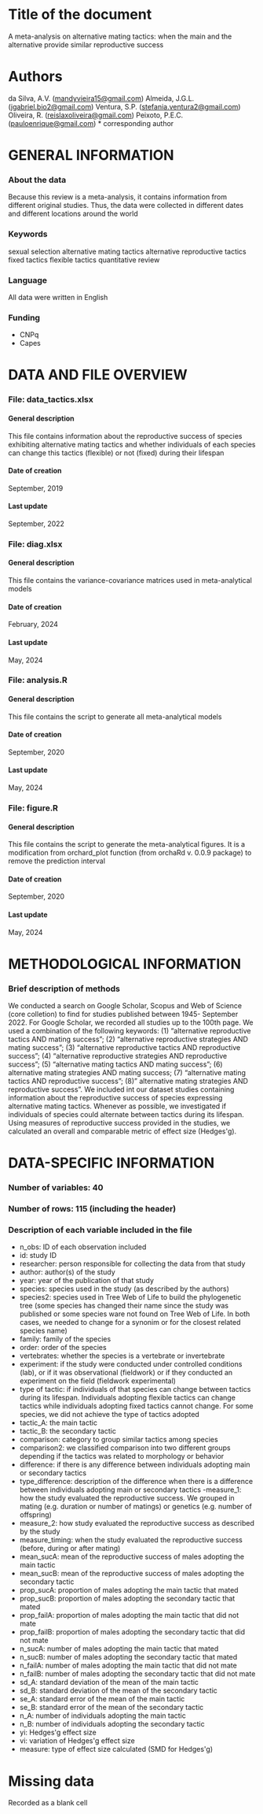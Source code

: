 # Title of the document
A meta-analysis on alternative mating tactics:  when the main and the alternative provide similar reproductive success

# Authors
da Silva, A.V. (mandyvieira15@gmail.com)
Almeida, J.G.L. (jgabriel.bio2@gmail.com)
Ventura, S.P. (stefania.ventura2@gmail.com)
Oliveira, R. (reislaxoliveira@gmail.com)
Peixoto, P.E.C. (pauloenrique@gmail.com) * corresponding author

# GENERAL INFORMATION #

### About the data
Because this review is a meta-analysis, 
it contains information from different original studies. Thus, the data were collected in different dates and different locations around the world

### Keywords
sexual selection
alternative mating tactics
alternative reproductive tactics
fixed tactics
flexible tactics
quantitative review

### Language
All data were written in English

### Funding
- CNPq
- Capes


# DATA AND FILE OVERVIEW #

### File: data_tactics.xlsx

#### General description
This file contains information about the reproductive success of species exhibiting alternative mating tactics and whether individuals of each species can change this tactics (flexible) or not (fixed) during their lifespan

#### Date of creation
September, 2019

#### Last update
September, 2022

### File: diag.xlsx

#### General description
This file contains the variance-covariance matrices used in meta-analytical models

#### Date of creation
February, 2024

#### Last update
May, 2024

### File: analysis.R

#### General description
This file contains the script to generate all meta-analytical models

#### Date of creation
September, 2020

#### Last update
May, 2024

### File: figure.R

#### General description
This file contains the script to generate the meta-analytical figures. It is a modification from orchard_plot function (from orchaRd v. 0.0.9 package) to remove the prediction interval

#### Date of creation
September, 2020

#### Last update
May, 2024

# METHODOLOGICAL INFORMATION #

### Brief description of methods
We conducted a search on Google Scholar, Scopus and Web of Science (core colletion) to find for studies published between 1945- September 2022. For Google Scholar, we recorded all studies up to the 100th page. We used a combination of the following keywords: (1) “alternative reproductive tactics AND mating success”; (2) “alternative reproductive strategies AND mating success”; (3) “alternative reproductive tactics AND reproductive success”; (4) “alternative reproductive strategies AND reproductive success”; (5) “alternative mating tactics AND mating success”; (6) alternative mating strategies AND mating success; (7) “alternative mating tactics AND reproductive success”; (8)” alternative mating strategies AND  reproductive success”.
We included int our dataset studies containing information about the reproductive success of species expressing alternative mating tactics. Whenever as possible, we investigated if individuals of species could alternate between tactics during its lifespan. Using measures of reproductive success provided in the studies, we calculated an overall and comparable metric of effect size (Hedges'g).


# DATA-SPECIFIC INFORMATION #

### Number of variables: 40

### Number of rows: 115 (including the header)

### Description of each variable included in the file
- n_obs: ID of each observation included
- id: study ID
- researcher: person responsible for collecting the data from that study
- author: author(s) of the study
- year: year of the publication of that study
- species: species used in the study (as described by the authors)
- species2: species used in Tree Web of Life to build the phylogenetic tree (some species has changed their name since the study was published or some species ware not found on Tree Web of Life. In both cases, we needed to change for a synonim or for the closest related species name)
- family: family of the species
- order: order of the species
- vertebrates: whether the species is a vertebrate or invertebrate
- experiment: if the study were conducted under controlled conditions (lab), or if it was observational (fieldwork) or if they conducted an experiment on the field (fieldwork experimental)
- type of tactic: if individuals of that species can change between tactics during its lifespan. Individuals adopting flexible tactics can change tactics while individuals adopting fixed tactics cannot change. For some species, we did not achieve the type of tactics adopted
- tactic_A: the main tactic
- tactic_B: the secondary tactic
- comparison: category to group similar tactics among species
- comparison2: we classified comparison into two different groups depending if the tactics was related to morphology or behavior
- difference: if there is any difference between individuals adopting main or secondary tactics
- type_difference: description of the difference when there is a difference between individuals adopting main or secondary tactics
-measure_1: how the study evaluated the reproductive success. We grouped in mating (e.g. duration or number of matings) or genetics (e.g. number of offspring)
- measure_2: how study evaluated the reproductive success as described by the study
- measure_timing: when the study evaluated the reproductive success (before, during or after mating)
- mean_sucA: mean of the reproductive success of males adopting the main tactic
- mean_sucB: mean of the reproductive success of males adopting the secondary tactic
- prop_sucA: proportion of males adopting the main tactic that mated
- prop_sucB: proportion of males adopting the secondary tactic that mated
- prop_failA: proportion of males adopting the main tactic that did not mate
- prop_failB: proportion of males adopting the secondary tactic that did not mate
- n_sucA: number of males adopting the main tactic that mated
- n_sucB: number of males adopting the secondary tactic that mated
- n_failA: number of males adopting the main tactic that did not mate
- n_failB: number of males adopting the secondary tactic that did not mate
- sd_A: standard deviation of the mean of the main tactic
- sd_B: standard deviation of the mean of the secondary tactic
- se_A: standard error of the mean of the main tactic
- se_B: standard error of the mean of the secondary tactic
- n_A: number of individuals adopting the main tactic
- n_B: number of individuals adopting the secondary tactic
- yi: Hedges'g effect size
- vi: variation of Hedges'g effect size
- measure: type of effect size calculated (SMD for Hedges'g)

# Missing data
Recorded as a blank cell
